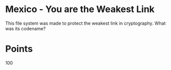 # Mexico - You are the Weakest Link
This file system was made to protect the weakest link in cryptography.  What was its codename?

# Points
100
